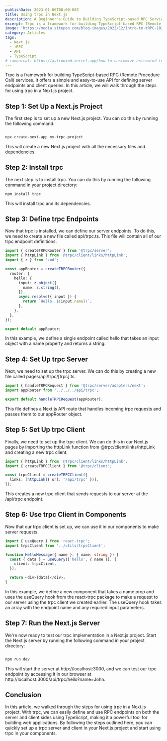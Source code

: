 ```yaml
---
publishDate: 2023-01-06T00:00:00Z
title: Using trpc in Next.js
description: A Beginner's Guide to Building TypeScript-based RPC Services
excerpt: Trpc is a framework for building TypeScript-based RPC (Remote Procedure Call) services.
image: 'https://media.sitepen.com/blog-images/2022/12/Intro-to-tRPC-1024x538.jpg'
category: Articles
tags:
  - Next.js
  - tRPC
  - API
  - TypeScript
# canonical: https://astrowind.vercel.app/how-to-customize-astrowind-to-your-brand
---
```


Trpc is a framework for building TypeScript-based RPC (Remote Procedure Call) services. It offers a simple and easy-to-use API for defining server endpoints and client queries. In this article, we will walk through the steps for using trpc in a Next.js project.

## Step 1: Set Up a Next.js Project

The first step is to set up a new Next.js project. You can do this by running the following command:

```bash

npx create-next-app my-trpc-project
```

This will create a new Next.js project with all the necessary files and dependencies.

## Step 2: Install trpc

The next step is to install trpc. You can do this by running the following command in your project directory:

```bash
npm install trpc
```

This will install trpc and its dependencies.

## Step 3: Define trpc Endpoints

Now that trpc is installed, we can define our server endpoints. To do this, we need to create a new file called api/trpc.ts. This file will contain all of our trpc endpoint definitions.

```typescript
import { createTRPCRouter } from '@trpc/server';
import { httpLink } from '@trpc/client/links/httpLink';
import { z } from 'zod';

const appRouter = createTRPCRouter({
  router: {
    hello: {
      input: z.object({
        name: z.string(),
      }),
      async resolve({ input }) {
        return `Hello, ${input.name}!`;
      },
    },
  },
});

export default appRouter;
```

In this example, we define a single endpoint called hello that takes an input object with a name property and returns a string.

## Step 4: Set Up trpc Server

Next, we need to set up the trpc server. We can do this by creating a new file called pages/api/trpc/[trpc].ts.

```typescript
import { handleTRPCRequest } from '@trpc/server/adapters/next';
import appRouter from '../../../api/trpc';

export default handleTRPCRequest(appRouter);
```

This file defines a Next.js API route that handles incoming trpc requests and passes them to our appRouter object.

## Step 5: Set Up trpc Client

Finally, we need to set up the trpc client. We can do this in our Next.js pages by importing the httpLink function from @trpc/client/links/httpLink and creating a new trpc client.

```typescript
import { httpLink } from '@trpc/client/links/httpLink';
import { createTRPCClient } from '@trpc/client';

const trpcClient = createTRPCClient({
  links: [httpLink({ url: '/api/trpc' })],
});
```

This creates a new trpc client that sends requests to our server at the /api/trpc endpoint.

## Step 6: Use trpc Client in Components

Now that our trpc client is set up, we can use it in our components to make server requests.

```typescript
import { useQuery } from 'react-trpc';
import trpcClient from '../utils/trpcClient';

function HelloMessage({ name }: { name: string }) {
  const { data } = useQuery(['hello', { name }], {
    client: trpcClient,
  });

  return <div>{data}</div>;
}
```

In this example, we define a new component that takes a name prop and uses the useQuery hook from the react-trpc package to make a request to our server using the trpc client we created earlier. The useQuery hook takes an array with the endpoint name and any required input parameters.

## Step 7: Run the Next.js Server

We're now ready to test our trpc implementation in a Next.js project. Start the Next.js server by running the following command in your project directory:

```bash

npm run dev
```

This will start the server at http://localhost:3000, and we can test our trpc endpoint by accessing it in our browser at http://localhost:3000/api/trpc/hello?name=John.

## Conclusion

In this article, we walked through the steps for using trpc in a Next.js project. With trpc, we can easily define and use RPC endpoints on both the server and client sides using TypeScript, making it a powerful tool for building web applications. By following the steps outlined here, you can quickly set up a trpc server and client in your Next.js project and start using trpc in your components.
